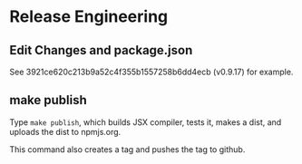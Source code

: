 # Release Engineering

## Edit Changes and package.json

See 3921ce620c213b9a52c4f355b1557258b6dd4ecb (v0.9.17) for example.

## make publish

Type `make publish`, which builds JSX compiler, tests it,
makes a dist, and uploads the dist to npmjs.org.

This command also creates a tag and pushes the tag to github.

